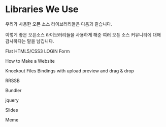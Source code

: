 # Libraries We Use

우리가 사용한 오픈 소스 라이브러리들은 다음과 같습니다.

이렇게 좋은 오픈소스 라이브러리들을 사용하게 해준 여러 오픈 소스 커뮤니티에 대해 감사하다는 말을 남깁니다.


Flat HTML5/CSS3 LOGIN Form

How to Make a Website

Knockout Files Bindings with upload preview and drag & drop

RRSSB

Bundler

jquery

Slides

Meme
